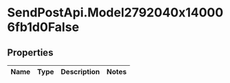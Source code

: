 # SendPostApi.Model2792040x140006fb1d0False

## Properties
Name | Type | Description | Notes
------------ | ------------- | ------------- | -------------


